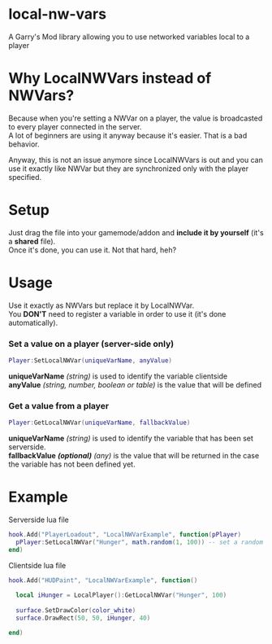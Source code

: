 # local-nw-vars
A Garry's Mod library allowing you to use networked variables local to a player

# Why LocalNWVars instead of NWVars?
Because when you're setting a NWVar on a player, the value is broadcasted to every player connected in the server.  
A lot of beginners are using it anyway because it's easier. That is a bad behavior.  

Anyway, this is not an issue anymore since LocalNWVars is out and you can use it exactly like NWVar but they are synchronized only with the player specified. 

# Setup
Just drag the file into your gamemode/addon and **include it by yourself** (it's a **shared** file).  
Once it's done, you can use it. Not that hard, heh?

# Usage
Use it exactly as NWVars but replace it by LocalNWVar.  
You **DON'T** need to register a variable in order to use it (it's done automatically).

### Set a value on a player **(server-side only)**
```lua
Player:SetLocalNWVar(uniqueVarName, anyValue)
```
**uniqueVarName** *(string)* is used to identify the variable clientside  
**anyValue** *(string, number, boolean or table)* is the value that will be defined  

### Get a value from a player
```lua
Player:GetLocalNWVar(uniqueVarName, fallbackValue)
```
**uniqueVarName** *(string)* is used to identify the variable that has been set serverside.  
**fallbackValue** ***(optional)*** *(any)* is the value that will be returned in the case the variable has not been defined yet.  

# Example
Serverside lua file
```lua
hook.Add("PlayerLoadout", "LocalNWVarExample", function(pPlayer)
  pPlayer:SetLocalNWVar("Hunger", math.random(1, 100)) -- set a random value between 1 and 100
end)
```

Clientside lua file
```lua
hook.Add("HUDPaint", "LocalNWVarExample", function()
  
  local iHunger = LocalPlayer():GetLocalNWVar("Hunger", 100)
  
  surface.SetDrawColor(color_white)
  surface.DrawRect(50, 50, iHunger, 40)

end)
```
